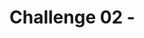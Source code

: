 # Challenge 02 - <Title of Challenge>

[< Previous Challenge](./Challenge-01.md) - **[Home](../README.md)** - [Next Challenge >](./Challenge-03.md)

***This is a template for a single challenge. The italicized text provides hints & examples of what should or should NOT go in each section.  You should remove all italicized & sample text and replace with your content.***

## Introduction

Welcome to Challenge 2! In this exercise, you will learn how to use Data Wrangler to prepare a heart dataset for model training. In the previous challenge, you mapped the data within One Lake. You will now focus on transforming and preparing your data for the next challenges. You have the flexibility to either write code in a notebook or leverage Data Wrangler’s intuitive interface to streamline the preprocessing tasks.

## Description

The main tasks in this challenge consist in a different preprocessing steps that are important for developing robust, efficient and reliable machine learning models, like for example:
1. Removing unnecessary columns from a dataset. It is the best practice that enhances model performance, improves interpretability & reduces complexity.
2. Dropping rows with missing values ensure compatibility with a wide range of algorithms without needing additional imputation strategies.
3. Handling duplicate rows is an essential step in data preparation because it ensures data quality.
4. Adjusting data types. Machine learning algorithms operate on numerical data (integers, floats, etc.). If you feed them non-numeric data (e.g., strings), they won’t work. 

To load the data to the lakehouse, you will be using a spark notebook. Open Notebook 1, that you uploaded to your Fabric workspace in Challenge 0. You will find more guidance and helpful links there. Additionally, visit the end of this challenge for documentation links on how to create a shortcut in Fabric.

For most of these tasks you can use *Data Wrangler* to accelerate the data preparation process.  *Data Wrangler* is a tool used in notebooks. It offers an easy-to-use interface for exploring data. This tool shows data in a grid format, offers automatic summary statistics, built-in visualizations, and a library of common data-cleaning operations. Each operation can be done in just a few clicks. It shows the changes to the data right away and creates code in pandas or PySpark that can be saved back to the notebook for future use.

Another important step before the training model is the feature engineering. In the feature engineering process, especially when dealing with categorical data, encoding is a crucial step. One of the simplest methods for converting categorical values into numerical values is using the *LabelEncoder*.  In this challenge you will need to figure out how to handle categorical values in the dataset. 

For the challenge development, Open Notebook 2, that you uploaded to your Fabric workspace in Challenge 0. You will find more guidance and helpful links there. Additionally, visit the end of this challenge for documentation links on how to get started with Data Wrangler in Microsoft Fabric. 

Notebook sections:
1. Read the .csv file into a pandas dataframe in the notebook.
2. Launch the Data Wrangler and interact with the data cleaning operations
3. Apply the operations using python codes
4. Develop feature engineering using spark.
5. Write the dataframe to the lakehouse as a delta table. 

By the end of this challenge, you should be able to understand and know how to use:
- Fabric Data Wrangler, how do they work, why are they beneficial and what is required to use them
- Fabric Notebooks, their role, how to create a new one and execute spark applications
- Delta, the concept of the delta lake, the delta parquet format and how to read/write to tables using spark

## Success Criteria

- The heart dataset totally shaped, cleaned and prepared for the model training. 
- No data duplicated or exceeded columns.
- No missing values. 
- No categorical values. 

## Learning Resources

[Data Science in Microsoft Fabric](https://learn.microsoft.com/en-us/fabric/data-science/data-science-overview)

[Accelerate Data prep with Data Wrangler](https://learn.microsoft.com/en-us/fabric/data-science/data-wrangler)

[Preprocess data with Data Wrangler in Microsoft Fabric](https://learn.microsoft.com/en-us/training/modules/preprocess-data-with-data-wrangler-microsoft-fabric/)

## Tips

- You will need to access your Microsoft Fabric subscription or sign up for a free trial.
- Sign in to Microsoft Fabric and switch to the Synapse Data Science experience.
- You can launch Data Wrangler directly from a Fabric notebook to explore and transform pandas or Spark DataFrames.
- Use the Data Wrangler dropdown prompt under the notebook ribbon’s “Data” tab to browse active DataFrames available for editing.
- Note that Data Wrangler cannot be opened while the notebook kernel is busy; an executing cell must finish its execution first.
- When Data Wrangler loads, it displays a descriptive overview of the chosen DataFrame in the Summary panel. This overview includes information about the DataFrame’s dimensions, missing values, and more.
- Use Data Wrangler’s grid-like interface to apply various data-cleaning operations. The generated code can be saved back to the notebook as a reusable function.


